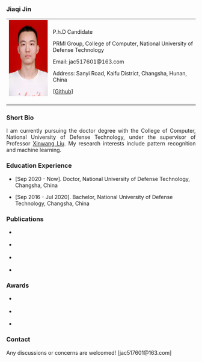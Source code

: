 <!-- ## Welcome to GitHub Pages -->

### Jiaqi Jin

<table class="imgtable">
  <tr>
    <td>
      <img src="/jin.jpg" alt="Jiaqi Jin" width="160px" height="201.6px" />&nbsp;
    </td>
    <td align="left">
      <p>P.h.D Candidate</p>
      <p WxTu.github.io>PRMI Group, College of Computer, National University of Defense Technology</p>
      <p>Email: jac517601@163.com</p>
      <p>Address: Sanyi Road, Kaifu District, Changsha, Hunan, China</p>
      <p>[<a href="https://github.com/jiaqiking">Github</a>]</p>
    </td>
 </tr>
</table>

### Short Bio
  <p align = "justify">I am currently pursuing the doctor degree with the College of Computer, National University of Defense Technology, under the supervisor of Professor <a href="https://xinwangliu.github.io/">Xinwang Liu</a>. My research interests include pattern recognition and machine learning.</p>
  
### Education Experience
  <ul>
    <li> 
      <p>[Sep 2020 - Now]. Doctor, National University of Defense Technology, Changsha, China </p>
    </li>
  </ul>
  <ul>
    <li> 
      <p>[Sep 2016 - Jul 2020]. Bachelor, National University of Defense Technology, Changsha, China </p>
    </li>
  </ul>
  

### Publications
   <ul>
    <li> 
      <p  </p>
    </li>
  </ul>
  
 <ul>
    <li> 
      <p  </p>
    </li>
  </ul> 
  
  <ul>
    <li> 
      <p  </p>
    </li>
  </ul> 
  
   <ul>
    <li> 
      <p  </p>
    </li>
  </ul> 

### Awards
  <ul>
    <li> 
      <p> </p>
    </li>
  </ul>
  <ul>
    <li> 
      <p> </p>
    </li>
  </ul>
<ul>
    <li> 
      <p> </p>
    </li>
  </ul>

### Contact
<p>Any discussions or concerns are welcomed! [jac517601@163.com]</p>

